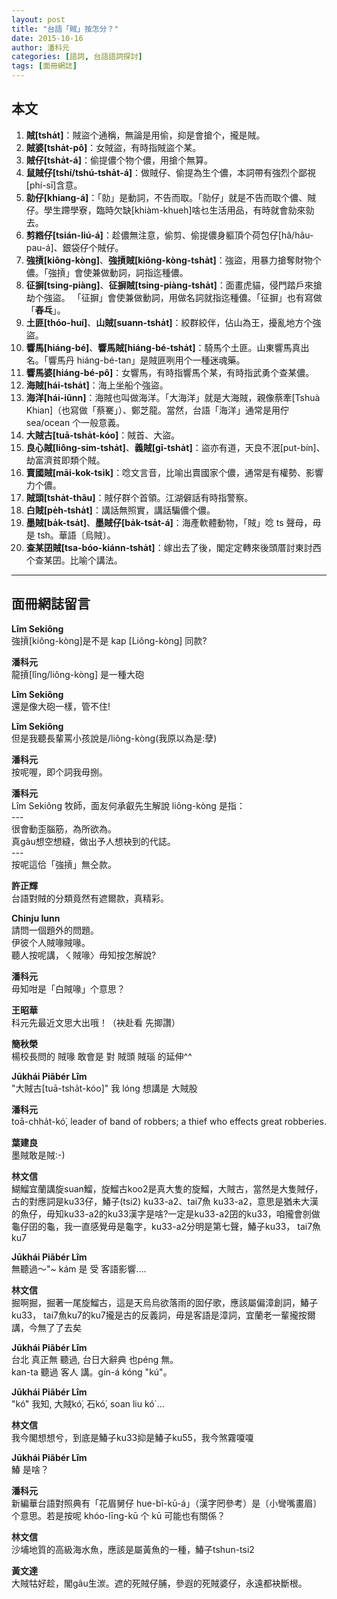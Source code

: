 ```yaml
---
layout: post
title: "台語「賊」按怎分？"
date: 2015-10-16
author: 潘科元
categories: [語詞, 台語語詞探討]
tags: [面冊網誌]
---
```

## 本文

1.  **賊[tsha̍t]**：賊盜个通稱，無論是用偷，抑是會搶个，攏是賊。
2.  **賊婆[tsha̍t-pô]**：女賊盜，有時指賊盜个某。
3.  **賊仔[tsha̍t-á]**：偷提儂个物个儂，用搶个無算。
4.  **鼠賊仔[tshí/tshú-tsha̍t-á]**：做賊仔、偷提為生个儂，本詞帶有強烈个鄙視[phí-sī]含意。
5.  **勍仔[khiang-á]**：「勍」是動詞，不告而取。「勍仔」就是不告而取个儂、賊仔。學生蹛學寮，臨時欠缺[khiàm-khueh]啥乜生活用品，有時就會勍來勍去。
6.  **剪綹仔[tsián-liú-á]**：趁儂無注意，偷剪、偷提儂身軀頂个荷包仔[hâ/hâu-pau-á]、銀袋仔个賊仔。
7.  **強摃[kiông-kòng]**、**強摃賊[kiông-kòng-tsha̍t]**：強盜，用暴力搶奪財物个儂。「強摃」會使兼做動詞，詞指迄種儂。
8.  **征摒[tsing-piàng]**、**征摒賊[tsing-piàng-tsha̍t]**：面畫虎貓，侵門踏戶來搶劫个強盜。 「征摒」會使兼做動詞，用做名詞就指迄種儂。「征摒」也有寫做「**舂乓**」。
9.  **土匪[thóo-huí]**、**山賊[suann-tsha̍t]**：絞群絞伴，佔山為王，擾亂地方个強盜。
10.  **響馬[hiáng-bé]**、**響馬賊[hiáng-bé-tsha̍t]**：騎馬个土匪。山東響馬真出名。「響馬丹 hiáng-bé-tan」是賊匪咧用个一種迷魂藥。
11.  **響馬婆[hiáng-bé-pô]**：女響馬，有時指響馬个某，有時指武勇个查某儂。
12.  **海賊[hái-tsha̍t]**：海上坐船个強盜。
13.  **海洋[hái-iûnn]**：海賊也叫做海洋。「大海洋」就是大海賊，親像蔡牽[Tshuà Khian]（也寫做「蔡騫」）、鄭芝龍。當然，台語「海洋」通常是用佇 sea/ocean 个一般意義。
14.  **大賊古[tuā-tsha̍t-kóo]**：賊首、大盜。
15.  **良心賊[liông-sim-tsha̍t]**、**義賊[gī-tsha̍t]**：盜亦有道，天良不泯[put-bín]、劫富濟貧即類个賊。
16.  **賣國賊[māi-kok-tsi̍k]**：唸文言音，比喻出賣國家个儂，通常是有權勢、影響力个儂。
17.  **賊頭[tsha̍t-thâu]**：賊仔群个首領。江湖僻話有時指警察。
18.  **白賊[pe̍h-tsha̍t]**：講話無照實，講話騙儂个儂。
19.  **墨賊[ba̍k-tsa̍t]**、**墨賊仔[ba̍k-tsa̍t-á]**：海產軟體動物，「賊」唸 ts 聲母，毋是 tsh。華語〔烏賊〕。
20.  **查某囝賊[tsa-bóo-kiánn-tsha̍t]**：嫁出去了後，閣定定轉來後頭厝討東討西个查某囝。比喻个講法。

---

## 面冊網誌留言

**Lîm Sekiông**  
強摃[kiông-kòng]是不是 kap [Liông-kòng] 同款?

**潘科元**  
龍摃[lîng/liông-kòng] 是一種大砲

**Lîm Sekiông**  
還是像大砲一樣，管不住!

**Lîm Sekiông**  
但是我聽長輩罵小孩說是/liông-kòng(我原以為是:孽)

**潘科元**  
按呢喔，即个詞我毋捌。

**潘科元**  
Lîm Sekiông 牧師，面友何承叡先生解說 liông-kòng 是指：  
-\--  
很會動歪腦筋，為所欲為。  
真gâu想空想縫，做出予人想袂到的代誌。  
-\--  
按呢這佮「強摃」無仝款。

**許正輝**  
台語對賊的分類竟然有遮爾款，真精彩。

**Chinju Iunn**  
請問一個題外的問題。  
伊彼个人賊喙賊喙。  
聽人按呢講，ㄑ賊喙〉毋知按怎解說?

**潘科元**  
毋知咁是「白賊喙」个意思？

**王昭華**  
科元先最近文思大出哦！（袂赴看 先揤讚）

**簡秋榮**  
楊校長問的 賊喙 敢會是 對 賊頭 賊瑙 的延伸^^

**Jūkhái Piãbér Lîm**  
"大賊古[tuā-tsha̍t-kóo]" 我 lóng 想講是 大賊股

**潘科元**  
toā-chha̍t-kó͘, leader of band of robbers; a thief who effects great robberies.

**葉建良**  
墨賊敢是賊:-)

**林文信**  
鰗鰡宜蘭講旋suan鰡，旋鰡古koo2是真大隻的旋鰡，大賊古，當然是大隻賊仔，古的對應詞是ku33仔，鰆子(tsi2) ku33-a2、tai7魚 ku33-a2，意思是猶未大漢的魚仔，毋知ku33-a2的ku33漢字是啥?一定是ku33-a2囝的ku33，咱攏會剠做龜仔囝的龜，我一直感覺毋是龜字，ku33-a2分明是第七聲，鰆子ku33， tai7魚ku7

**Jūkhái Piãbér Lîm**  
無聽過～"~ kám 是 受 客語影響....

**林文信**  
掘啊掘，掘著一尾旋鰡古，這是天烏烏欲落雨的囡仔歌，應該屬偏漳創詞，鰆子ku33， tai7魚ku7的ku7攏是古的反義詞，毋是客語是漳詞，宜蘭老一輩攏按爾講，今無了了去矣

**Jūkhái Piãbér Lîm**  
台北 真正無 聽過, 台日大辭典 也péng 無。  
kan-ta 聽過 客人 講。gín-á kóng "kú"。

**Jūkhái Piãbér Lîm**  
"kó͘" 我知, 大賊kó͘, 石kó͘, soan liu kó͘ ...

**林文信**  
我今閣想想兮，到底是鰆子ku33抑是鰆子ku55，我今煞霧嗄嗄

**Jūkhái Piãbér Lîm**  
鰆 是啥？

**潘科元**  
新編華台語對照典有「花眉舅仔 hue-bî-kū-á」（漢字罔參考）是〔小彎嘴畫眉〕个意思。若是按呢 khóo-līng-kū 个 kū 可能也有關係？

**林文信**  
沙埔地質的高級海水魚，應該是屬黃魚的一種，鰆子tshun-tsi2

**黃文達**  
大賊牯好趁，閣gâu生湠。遮的死賊仔脯，參遐的死賊婆仔，永遠都袂斷根。
